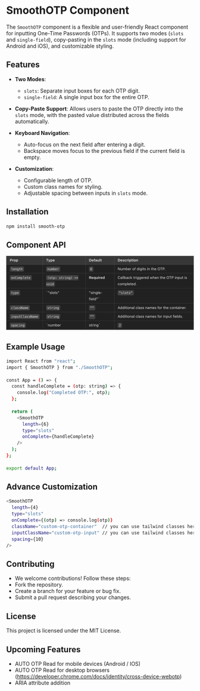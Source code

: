 # SmoothOTP Component

The `SmoothOTP` component is a flexible and user-friendly React component for inputting One-Time Passwords (OTPs). It supports two modes (`slots` and `single-field`), copy-pasting in the `slots` mode (including support for Android and iOS), and customizable styling.

## Features

- **Two Modes**:  
  - `slots`: Separate input boxes for each OTP digit.  
  - `single-field`: A single input box for the entire OTP.  

- **Copy-Paste Support**: Allows users to paste the OTP directly into the `slots` mode, with the pasted value distributed across the fields automatically.  

- **Keyboard Navigation**:  
  - Auto-focus on the next field after entering a digit.  
  - Backspace moves focus to the previous field if the current field is empty.  

- **Customization**:  
  - Configurable length of OTP.  
  - Custom class names for styling.  
  - Adjustable spacing between inputs in `slots` mode.

## Installation

```bash
npm install smooth-otp
```

## Component API
![alt text](image.png)


## Example Usage

```bash
import React from "react";
import { SmoothOTP } from "./SmoothOTP";

const App = () => {
  const handleComplete = (otp: string) => {
    console.log("Completed OTP:", otp);
  };

  return (
    <SmoothOTP
      length={6}
      type="slots"
      onComplete={handleComplete}
    />
  );
};

export default App;
```

## Advance Customization 

```bash
<SmoothOTP
  length={4}
  type="slots"
  onComplete={(otp) => console.log(otp)} 
  className="custom-otp-container"  // you can use tailwind classes here for outer layer
  inputClassName="custom-otp-input" // you can use tailwind classes here for inner layer
  spacing={10}
/>
```

## Contributing
- We welcome contributions! Follow these steps:
- Fork the repository.
- Create a branch for your feature or bug fix.
- Submit a pull request describing your changes.


## License
This project is licensed under the MIT License.



## Upcoming Features 
- AUTO OTP Read for mobile devices (Android / IOS)
- AUTO OTP Read for desktop browsers (https://developer.chrome.com/docs/identity/cross-device-webotp)
- ARIA attribute addition